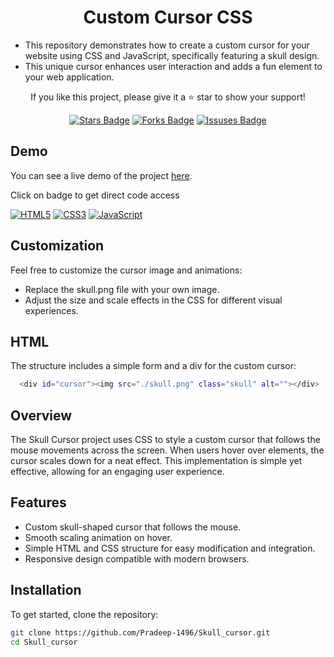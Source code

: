 <h1 align="center">Custom Cursor CSS </h1>
<ul align="left">
  <li>This repository demonstrates how to create a custom cursor for your website using CSS and JavaScript, specifically featuring a skull design.</li>
  <li>This unique cursor enhances user interaction and adds a fun element to your web application.</li>
</ul>
<p align="center">If you like this project, please give it a ⭐ star to show your support!</p>

<div align="center">
  <a href="https://github.com/Pradeep-1496/Skull_cursor/stargazers"><img src="https://img.shields.io/github/stars/Pradeep-1496/Skull_cursor" alt="Stars Badge"/></a>
  <a href="https://github.com/Pradeep-1496/Skull_cursor/fork"><img src="https://img.shields.io/github/issues/Pradeep-1496/Skull_cursor" alt="Forks Badge"/></a>
  <a href="https://github.com/Pradeep-1496/Skull_cursor/issues"><img src="https://img.shields.io/github/issues/Pradeep-1496/Skull_cursor" alt="Issuses Badge"/></a>

</div>



## Demo

You can see a live demo of the project [here](https://github.com/Pradeep-1496/Skull_cursor).

Click on badge to get direct code access

[![HTML5](https://img.shields.io/badge/html5-%23E34F26.svg?style=for-the-badge&logo=html5&logoColor=white)](https://github.com/Pradeep-1496/Skull_cursor/blob/main/index.html)
[![CSS3](https://img.shields.io/badge/css3-%231572B6.svg?style=for-the-badge&logo=css3&logoColor=white)](https://github.com/Pradeep-1496/Skull_cursor/blob/main/style.css) 
[![JavaScript](https://img.shields.io/badge/javascript-%23323330.svg?style=for-the-badge&logo=javascript&logoColor=%23F7DF1E)](https://github.com/Pradeep-1496/Skull_cursor/blob/main/myscripts.js)


## Customization
Feel free to customize the cursor image and animations:
- Replace the skull.png file with your own image.
- Adjust the size and scale effects in the CSS for different visual experiences.


## HTML

The structure includes a simple form and a div for the custom cursor:
```bash
  <div id="cursor"><img src="./skull.png" class="skull" alt=""></div>
 ```


## Overview

The Skull Cursor project uses CSS to style a custom cursor that follows the mouse movements across the screen. When users hover over elements, the cursor scales down for a neat effect. This implementation is simple yet effective, allowing for an engaging user experience.

## Features

- Custom skull-shaped cursor that follows the mouse.
- Smooth scaling animation on hover.
- Simple HTML and CSS structure for easy modification and integration.
- Responsive design compatible with modern browsers.

## Installation

To get started, clone the repository:

```bash
git clone https://github.com/Pradeep-1496/Skull_cursor.git
cd Skull_cursor

